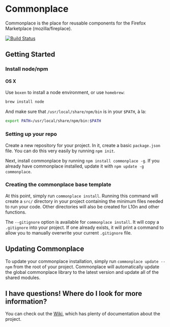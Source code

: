 # Commonplace

Commonplace is the place for reusable components for the Firefox Marketplace (mozilla/fireplace).

[![Build Status](https://travis-ci.org/mozilla/commonplace.png?branch=master)](https://travis-ci.org/mozilla/commonplace)

## Getting Started

###  Install node/npm

#### OS X

Use `boxen` to install a node environment, or use `homebrew`:

```bash
brew install node
```

And make sure that `/usr/local/share/npm/bin` is in your `$PATH`, à la:

```bash
export PATH=/usr/local/share/npm/bin:$PATH
```

### Setting up your repo

Create a new repository for your project. In it, create a basic `package.json` file. You can do this very easily by running `npm init`.

Next, install commonplace by running `npm install commonplace -g`. If you already have commonplace installed, update it with `npm update -g commonplace`.

### Creating the commonplace base template

At this point, simply run `commonplace install`. Running this command will create a `src/` directory in your project containing the minimum files needed to run your code. Other directories will also be created for L10n and other functions.

The `--gitignore` option is available for `commonplace install`. It will copy a `.gitignore` into your project. If one already exists, it will print a command to allow you to manually overwrite your current `.gitignore` file.

## Updating Commonplace

To update your commonplace installation, simply run `commonplace update --npm` from the root of your project. Commonplace will automatically update the global commonplace library to the latest version and update all of the shared modules.

## I have questions! Where do I look for more information?

You can check out the [Wiki](https://github.com/mozilla/commonplace/wiki/_pages), which has plenty of documentation about the project.

